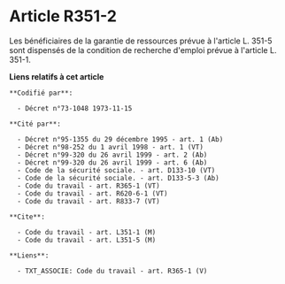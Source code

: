 # Article R351-2

Les bénéficiaires de la garantie de ressources prévue à l'article L. 351-5 sont dispensés de la condition de recherche
d'emploi prévue à l'article L. 351-1.

**Liens relatifs à cet article**

	**Codifié par**:

	  - Décret n°73-1048 1973-11-15

	**Cité par**:

	  - Décret n°95-1355 du 29 décembre 1995 - art. 1 (Ab)
	  - Décret n°98-252 du 1 avril 1998 - art. 1 (VT)
	  - Décret n°99-320 du 26 avril 1999 - art. 2 (Ab)
	  - Décret n°99-320 du 26 avril 1999 - art. 6 (Ab)
	  - Code de la sécurité sociale. - art. D133-10 (VT)
	  - Code de la sécurité sociale. - art. D133-5-3 (Ab)
	  - Code du travail - art. R365-1 (VT)
	  - Code du travail - art. R620-6-1 (VT)
	  - Code du travail - art. R833-7 (VT)

	**Cite**:

	  - Code du travail - art. L351-1 (M)
	  - Code du travail - art. L351-5 (M)

	**Liens**:

	  - TXT_ASSOCIE: Code du travail - art. R365-1 (V)
